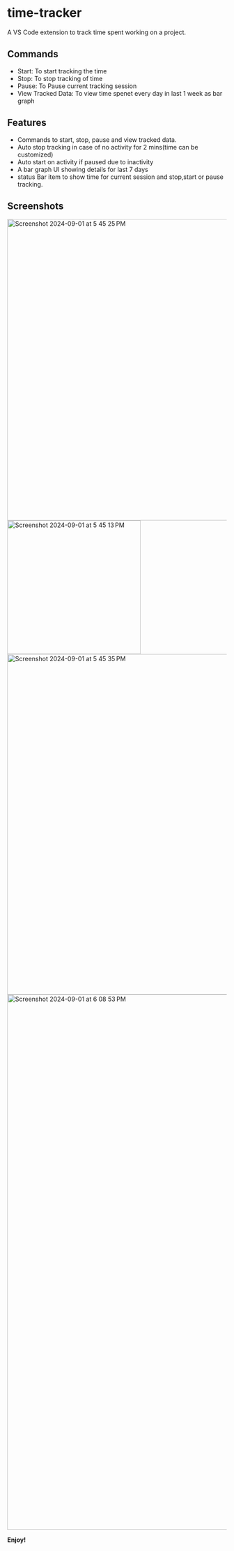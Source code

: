 # time-tracker 
A VS Code extension to track time spent working on a project.

## Commands
  - Start: To start tracking the time
  - Stop: To stop tracking of time
  - Pause: To Pause current tracking session
  - View Tracked Data: To view time spenet every day in last 1 week as bar graph

## Features
  - Commands to start, stop, pause and view tracked data.
  - Auto stop tracking in case of no activity for 2 mins(time can be customized)
  - Auto start on activity if paused due to inactivity
  - A bar graph UI showing details for last 7 days
  - status Bar item to show time for current session and stop,start or pause tracking.

## Screenshots
<img width="690" alt="Screenshot 2024-09-01 at 5 45 25 PM" src="https://github.com/user-attachments/assets/42bd016e-ba56-469a-bb12-b864884cbf76">
<img width="306" alt="Screenshot 2024-09-01 at 5 45 13 PM" src="https://github.com/user-attachments/assets/8bd75755-8f8f-4ea7-8381-a368e8c3e3b9">
<img width="779" alt="Screenshot 2024-09-01 at 5 45 35 PM" src="https://github.com/user-attachments/assets/a553aa6e-fff9-4c81-8729-1a4e72008f80">
<img width="1226" alt="Screenshot 2024-09-01 at 6 08 53 PM" src="https://github.com/user-attachments/assets/e175325e-ae3e-45fa-98a2-bfaebfcf2fca">


**Enjoy!**
